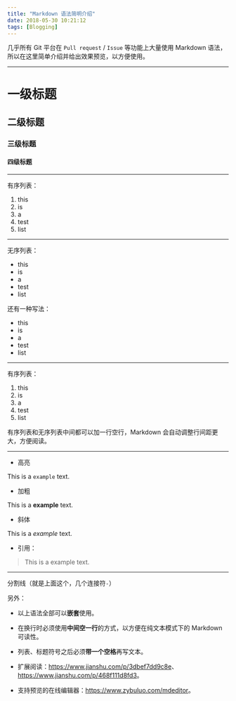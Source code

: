 ```yaml
---
title: "Markdown 语法简明介绍"
date: 2018-05-30 10:21:12
tags: [Blogging]
---
```


几乎所有 Git 平台在 `Pull request` / `Issue` 等功能上大量使用 Markdown 语法，所以在这里简单介绍并给出效果预览，以方便使用。

-------

# 一级标题

## 二级标题

### 三级标题

#### 四级标题

-----

有序列表：

1. this
2. is
3. a
4. test
5. list

-----

无序列表：

- this
- is
- a
- test
- list

还有一种写法：

* this
* is
* a
* test
* list

-----

有序列表：

1. this
2. is
3. a
4. test
5. list

有序列表和无序列表中间都可以加一行空行，Markdown 会自动调整行间距更大，方便阅读。

-----

- 高亮

This is a `example` text.

- 加粗

This is a **example** text.

- 斜体

This is a *example* text.

- 引用：

> This is a example text.

-----

分割线（就是上面这个，几个连接符`-`）

另外：

- 以上语法全部可以**嵌套**使用。

- 在换行时必须使用**中间空一行**的方式，以方便在纯文本模式下的 Markdown 可读性。

- 列表、标题符号之后必须**带一个空格**再写文本。

- 扩展阅读：<https://www.jianshu.com/p/3dbef7dd9c8e>、<https://www.jianshu.com/p/468f111d8fd3>。

- 支持预览的在线编辑器：<https://www.zybuluo.com/mdeditor>。
